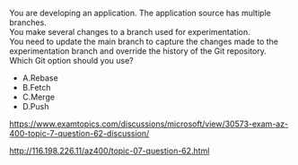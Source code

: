 You are developing an application. The application source has multiple branches.<br/>You make several changes to a branch used for experimentation.<br/>You need to update the main branch to capture the changes made to the experimentation branch and override the history of the Git repository.<br/>Which Git option should you use?<br/><ul><li class="multi-choice-item"><span class="multi-choice-letter" data-choice-letter="A">A.</span>Rebase</li><li class="multi-choice-item"><span class="multi-choice-letter" data-choice-letter="B">B.</span>Fetch</li><li class="multi-choice-item correct-hidden"><span class="multi-choice-letter" data-choice-letter="C">C.</span>Merge</li><li class="multi-choice-item"><span class="multi-choice-letter" data-choice-letter="D">D.</span>Push</li></ul><p><a href="https://www.examtopics.com/discussions/microsoft/view/30573-exam-az-400-topic-7-question-62-discussion/">https://www.examtopics.com/discussions/microsoft/view/30573-exam-az-400-topic-7-question-62-discussion/</a></p><p><a href="http://116.198.226.11/az400/topic-07-question-62.html">http://116.198.226.11/az400/topic-07-question-62.html</a></p><script src="https://giscus.app/client.js"                    data-repo="azsamples/az204"                    data-repo-id="R_kgDOMRXzDQ"                    data-category="General"                    data-category-id="DIC_kwDOMRXzDc4Cgi27"                    data-mapping="pathname"                    data-strict="1"                    data-reactions-enabled="0"                    data-emit-metadata="0"                    data-input-position="bottom"                    data-theme="preferred_color_scheme"                    data-lang="en"                    crossorigin="anonymous"                    async>                    </script>